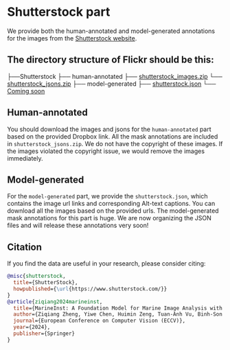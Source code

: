 # Shutterstock part

We provide both the human-annotated and model-generated annotations for the images from the [Shutterstock website](https://www.shutterstock.com/).

## The directory structure of Flickr should be this:
├──Shutterstock
   ├── human-annotated 
       ├── [shutterstock_images.zip](https://www.dropbox.com/scl/fi/8mw783exbk4hgjixbbz4r/shutterstock_images.zip?rlkey=05wp43xqys6h278akvrhpyv99&st=vo7whdgt&dl=0) 
       └── [shutterstock_jsons.zip](https://www.dropbox.com/scl/fi/2yxpp0zaha1ndynnze98a/shutterstock_jsons.zip?rlkey=8jpl4rd2ejh67nhdxv4kfcsav&st=mskhln9p&dl=0)
   ├── model-generated
       ├── [shutterstock.json](https://www.dropbox.com/scl/fi/nq5phvemaufzvvz0mq8kx/shutterstock.json?rlkey=8ba0p10u4a214cdwb4bx01ymn&st=c2eh2vus&dl=0)
       └── [Coming soon]()

## Human-annotated	
You should download the images and jsons for the `human-annotated` part based on the provided Dropbox link. All the mask annotations are included in `shutterstock_jsons.zip`. We do not have the copyright of these images. If the images violated the copyright issue, we would remove the images immediately.

## Model-generated
For the `model-generated` part, we provide the `shutterstock.json`, which contains the image url links and corresponding Alt-text captions. You can download all the images based on the provided urls. The model-generated mask annotations for this part is huge. We are now organizing the JSON files and will release these annotations very soon!

## Citation

If you find the data are useful in your research, please consider citing:

```bibtex
@misc{shutterstock,
  title={ShutterStock},
  howpublished={\url{https://www.shutterstock.com/}}
}
@article{ziqiang2024marineinst,
  title={MarineInst: A Foundation Model for Marine Image Analysis with Instance Visual Description},
  author={Ziqiang Zheng, Yiwe Chen, Huimin Zeng, Tuan-Anh Vu, Binh-Son Hua, Sai-Kit Yeung},
  journal={European Conference on Computer Vision (ECCV)},
  year={2024},
  publisher={Springer}
}
```
